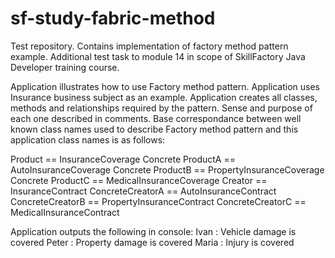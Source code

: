 # sf-study-fabric-method
Test repository. Contains implementation of factory method pattern example. Additional test task to module 14 in scope 
of SkillFactory Java Developer training course.

Application illustrates how to use Factory method pattern. Application uses Insurance business subject as an example.
Application creates all classes, methods and relationships required by the pattern. Sense and purpose of each one 
described in comments. 
Base correspondance between well known class names used to describe Factory method pattern and this application class 
names is as follows:

Product == InsuranceCoverage
Concrete ProductA == AutoInsuranceCoverage
Concrete ProductB == PropertyInsuranceCoverage
Concrete ProductC == MedicalInsuranceCoverage
Creator == InsuranceContract
ConcreteCreatorA == AutoInsuranceContract
ConcreteCreatorB == PropertyInsuranceContract
ConcreteCreatorC == MedicalInsuranceContract

Application outputs the following in console:
Ivan : Vehicle damage is covered
Peter : Property damage is covered
Maria : Injury is covered
